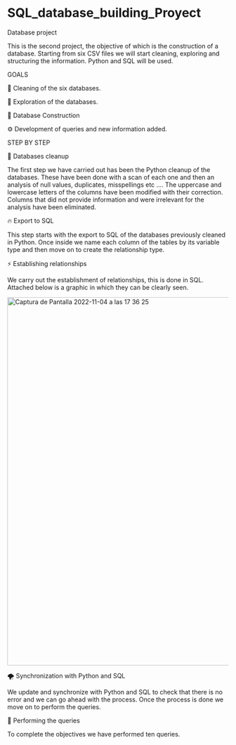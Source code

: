 # SQL_database_building_Proyect

Database project

This is the second project, the objective of which is the construction of a database. Starting from six CSV files we will start cleaning, exploring and structuring the information. 
Python and SQL will be used.

GOALS

🧹 Cleaning of the six databases.

👀 Exploration of the databases.

📝 Database Construction

⚙️ Development of queries and new information added.

STEP BY STEP

🧽 Databases cleanup

The first step we have carried out has been the Python cleanup of the databases. These have been done with a scan of each one and then an analysis of null values, duplicates, misspellings etc ....
The uppercase and lowercase letters of the columns have been modified with their correction.
Columns that did not provide information and were irrelevant for the analysis have been eliminated.

🔥 Export to SQL

This step starts with the export to SQL of the databases previously cleaned in Python. Once inside we name each column of the tables by its variable type and then move on to create the relationship type.

⚡️ Establishing relationships 

 We carry out the establishment of relationships, this is done in SQL. Attached below is a graphic in which they can be clearly seen.

<img width="839" alt="Captura de Pantalla 2022-11-04 a las 17 36 25" src="https://user-images.githubusercontent.com/29893993/200194554-11be25ce-5120-4f92-b7e2-4c69f9947b61.png">


🌪 Synchronization with Python and SQL 

We update and synchronize with Python and SQL to check that there is no error and we can go ahead with the process.
Once the process is done we move on to perform the queries.

🌈 Performing the queries

To complete the objectives we have performed ten queries.
